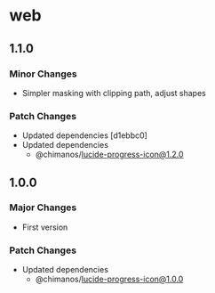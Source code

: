 # web

## 1.1.0

### Minor Changes

- Simpler masking with clipping path, adjust shapes

### Patch Changes

- Updated dependencies [d1ebbc0]
- Updated dependencies
  - @chimanos/lucide-progress-icon@1.2.0

## 1.0.0

### Major Changes

- First version

### Patch Changes

- Updated dependencies
  - @chimanos/lucide-progress-icon@1.0.0
